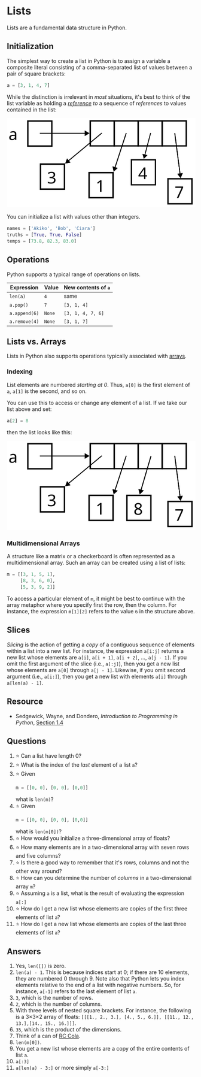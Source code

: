# Lists
Lists are a fundamental data structure in Python.

## Initialization
The simplest way to create a list in Python is to assign a variable a composite literal consisting of a comma-separated list of values between a pair of square brackets:
```python
a = [3, 1, 4, 7]
```

While the distinction is irrelevant in *most* situations, it's best to think of the list variable as holding a *[reference](references.md) to* a sequence of *references* to values contained in the list:

![A box labeled a, containing an arrow pointing to a row of four boxes with 4 references to each of the values 3, 1, 4, and 1](list.svg)

You can initialize a list with values other than integers.
```python
names = ['Akiko', 'Bob', 'Ciara']
truths = [True, True, False]
temps = [73.8, 82.3, 83.0]
```

## Operations
Python supports a typical range of operations on lists.

Expression | Value | New contents of `a`
-|-|-
`len(a)` | `4` | same
`a.pop()` | `7` | `[3, 1, 4]`
`a.append(6)` | `None` | `[3, 1, 4, 7, 6]`
`a.remove(4)` | `None` | `[3, 1, 7]`

## Lists vs. Arrays
Lists in Python also supports operations typically associated with [arrays](array_based.md).

### Indexing
List elements are numbered *starting at 0*. Thus, `a[0]` is the first element of `a`, `a[1]` is the second, and so on.

You can use this to access or change any element of a list. If we take our list above and set:
```python
a[2] = 8
```

then the list looks like this:

![The third value now contains an 8 instead of a 4](list_modified.svg)

### Multidimensional Arrays
A structure like a matrix or a checkerboard is often represented as a multidimensional array. Such an array can be created using a list of lists:
```python
m = [[3, 1, 5, 1],
     [8, 3, 6, 0],
     [5, 3, 9, 2]]
```

To access a particular element of `m`, it might be best to continue with the array metaphor where you specify first the row, then the column. For instance, the expression `m[1][2]` refers to the value `6` in the structure above.

## Slices
*Slicing* is the action of getting a *copy* of a contiguous sequence of elements within a list into a new list. For instance, the expression `a[i:j]` returns a new list whose elements are `a[i]`, `a[i + 1]`, `a[i + 2]`, ..., `a[j - 1]`. If you omit the first argument of the slice (i.e., `a[:j]`), then you get a new list whose elements are `a[0]` through `a[j - 1]`. Likewise, if you omit second argument (i.e., `a[i:]`), then you get a new list with elements `a[i]` through `a[len(a) - 1]`.

## Resource
- Sedgewick, Wayne, and Dondero, *Introduction to Programming in Python*, [Section 1.4](https://introcs.cs.princeton.edu/python/14array/)

## Questions
1. :star: Can a list have length 0?
1. :star: What is the index of the *last* element of a list `a`?
1. :star: Given
    ```python
    m = [[0, 0], [0, 0], [0,0]]
    ```
    what is `len(m)`?
1. :star: Given
    ```python
    m = [[0, 0], [0, 0], [0,0]]
    ```
    what is `len(m[0])`?
1. :star: How would you initialize a three-dimensional array of floats?
1. :star: How many elements are in a two-dimensional array with seven rows and five columns?
1. :star: Is there a good way to remember that it's rows, columns and not the other way around?
1. :star: How can you determine the number of *columns* in a two-dimensional array `m`?
1. :star: Assuming `a` is a list, what is the result of evaluating the expression `a[:]`
1. :star: How do I get a new list whose elements are copies of the first three elements of list `a`?
1. :star: How do I get a new list whose elements are copies of the last three elements of list `a`?

## Answers
1. Yes, `len([])` is zero.
1. `len(a) - 1`. This is because indices start at 0; if there are 10 elements, they are numbered 0 through 9. Note also that Python lets you index elements relative to the end of a list with negative numbers. So, for instance, `a[-1]` refers to the last element of list `a`.
1. `3`, which is the number of rows.
1. `2`, which is the number of columns.
1. With three levels of nested square brackets. For instance, the following is a 3×3×2 array of floats: `[[[1., 2., 3.], [4., 5., 6.]], [[11., 12., 13.],[14., 15., 16.]]]`.
1. `35`, which is the product of the dimensions.
1. Think of a can of [RC Cola](https://en.wikipedia.org/wiki/RC_Cola).
1. `len(m[0])`.
1. You get a new list whose elements are a copy of the entire contents of list `a`.
1. `a[:3]`
1. `a[len(a) - 3:]` or more simply `a[-3:]`
